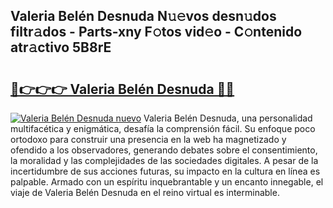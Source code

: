 ## Valeria Belén Desnuda N𝚞𝚎vos desn𝚞dos filtr𝚊dos - Parts-xny F𝚘tos vid𝚎o - C𝚘ntenido atr𝚊ctivo 5B8rE

# <h2><a href="http://mb5ct3j.tromn.icu/?c=Valeria+Bel%c3%a9n+Desnuda">🔗👉👉👉 Valeria Belén Desnuda 🔗🔗</a></h2>

[![Valeria Belén Desnuda nuevo](https://i.imgur.com/pEAQMta.gif)](http://mb5ct3j.tromn.icu/?c=Valeria+Bel%c3%a9n+Desnuda)
Valeria Belén Desnuda, una personalidad multifacética y enigmática, desafía la comprensión fácil. Su enfoque poco ortodoxo para construir una presencia en la web ha magnetizado y ofendido a los observadores, generando debates sobre el consentimiento, la moralidad y las complejidades de las sociedades digitales. A pesar de la incertidumbre de sus acciones futuras, su impacto en la cultura en línea es palpable. Armado con un espíritu inquebrantable y un encanto innegable, el viaje de Valeria Belén Desnuda en el reino virtual es interminable.
